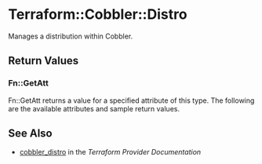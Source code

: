 # Terraform::Cobbler::Distro

Manages a distribution within Cobbler.

## Return Values

### Fn::GetAtt

Fn::GetAtt returns a value for a specified attribute of this type. The following are the available attributes and sample return values.

## See Also

* [cobbler_distro](https://www.terraform.io/docs/providers/cobbler/r/distro.html) in the _Terraform Provider Documentation_